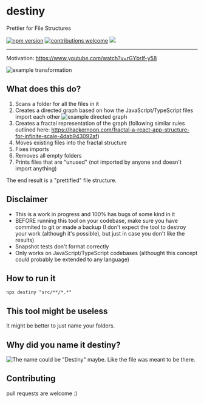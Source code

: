 # destiny

Prettier for File Structures

[![npm version](https://badge.fury.io/js/destiny.svg)](https://badge.fury.io/js/destiny)
[![contributions welcome](https://img.shields.io/badge/contributions-welcome-brightgreen.svg?style=flat)](https://github.com/benawad/destiny/issues)
[![](https://github.com/benawad/destiny/workflows/ci/badge.svg)](https://github.com/benawad/destiny/actions?query=workflow%3Aci)

---

Motivation: https://www.youtube.com/watch?v=rGYbrIf-y58

![example transformation](https://github.com/benawad/destiny/blob/master/assets/example.png)

## What does this do?

1. Scans a folder for all the files in it
2. Creates a directed graph based on how the JavaScript/TypeScript files import each other
   ![example directed graph](https://github.com/benawad/destiny/blob/master/assets/graph.png)
3. Creates a fractal representation of the graph (following similar rules outlined here: https://hackernoon.com/fractal-a-react-app-structure-for-infinite-scale-4dab943092af)
4. Moves existing files into the fractal structure
5. Fixes imports
6. Removes all empty folders
7. Prints files that are "unused" (not imported by anyone and doesn't import anything)

The end result is a "prettified" file structure.

## Disclaimer

- This is a work in progress and 100% has bugs of some kind in it
- BEFORE running this tool on your codebase, make sure you have commited to git or made a backup (I don't expect the tool to destroy your work (although it's possible), but just in case you don't like the results)
- Snapshot tests don't format correctly
- Only works on JavaScript/TypeScript codebases (althought this concept could probably be extended to any language)

## How to run it

```
npx destiny "src/**/*.*"
```

## This tool might be useless

It might be better to just name your folders.

## Why did you name it destiny?

![The name could be "Destiny" maybe. Like the file was meant to be there.](https://github.com/benawad/destiny/blob/master/assets/name.png)

## Contributing

pull requests are welcome :)
